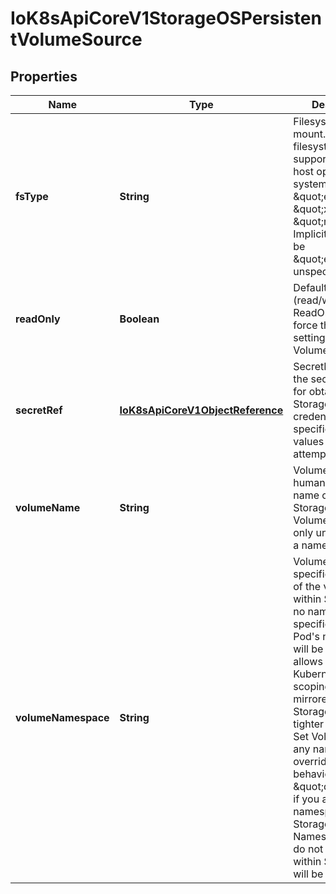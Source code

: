 
# IoK8sApiCoreV1StorageOSPersistentVolumeSource

## Properties
Name | Type | Description | Notes
------------ | ------------- | ------------- | -------------
**fsType** | **String** | Filesystem type to mount. Must be a filesystem type supported by the host operating system. Ex. \&quot;ext4\&quot;, \&quot;xfs\&quot;, \&quot;ntfs\&quot;. Implicitly inferred to be \&quot;ext4\&quot; if unspecified. |  [optional]
**readOnly** | **Boolean** | Defaults to false (read/write). ReadOnly here will force the ReadOnly setting in VolumeMounts. |  [optional]
**secretRef** | [**IoK8sApiCoreV1ObjectReference**](IoK8sApiCoreV1ObjectReference.md) | SecretRef specifies the secret to use for obtaining the StorageOS API credentials.  If not specified, default values will be attempted. |  [optional]
**volumeName** | **String** | VolumeName is the human-readable name of the StorageOS volume.  Volume names are only unique within a namespace. |  [optional]
**volumeNamespace** | **String** | VolumeNamespace specifies the scope of the volume within StorageOS.  If no namespace is specified then the Pod&#39;s namespace will be used.  This allows the Kubernetes name scoping to be mirrored within StorageOS for tighter integration. Set VolumeName to any name to override the default behaviour. Set to \&quot;default\&quot; if you are not using namespaces within StorageOS. Namespaces that do not pre-exist within StorageOS will be created. |  [optional]



